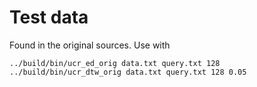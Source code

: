 # Test data

Found in the original sources. Use with
```
../build/bin/ucr_ed_orig data.txt query.txt 128
../build/bin/ucr_dtw_orig data.txt query.txt 128 0.05
```
